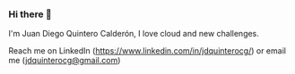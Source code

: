 ### Hi there 👋
I'm Juan Diego Quintero Calderón, I love cloud and new challenges.

Reach me on LinkedIn (https://www.linkedin.com/in/jdquinterocg/) or email me (jdquinterocg@gmail.com)
<!--
**Jdquinterocg/jdquinterocg** is a ✨ _special_ ✨ repository because its `README.md` (this file) appears on your GitHub profile.

Here are some ideas to get you started:

- 🔭 I’m currently working on ...
- 🌱 I’m currently learning ...
- 👯 I’m looking to collaborate on ...
- 🤔 I’m looking for help with ...
- 💬 Ask me about ...
- 📫 How to reach me: ...
- 😄 Pronouns: ...
- ⚡ Fun fact: ...
-->
